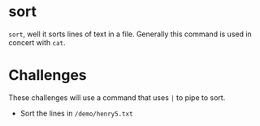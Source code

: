 # sort

`sort`, well it sorts lines of text in a file. Generally this command is
used in concert with `cat`.

# Challenges

These challenges will use a command that uses `|` to pipe to sort.

* Sort the lines in `/demo/henry5.txt`


